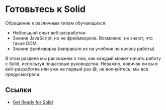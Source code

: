 # Готовьтесь к Solid

Обращение к различным типам обучающихся:

-   Небольшой опыт веб-разработки
-   Знание JavaScript, но не фреймворков. Возможно, не знают, что такое DOM.
-   Знание фреймворка (направьте их на учебник по началу работы)

В этом разделе мы расскажем о том, как каждый может начать работу с Solid, используя пошаговые руководства. Неважно, новичок ли вы в веб-разработке или уже не первый раз 😅, не волнуйтесь, мы все предусмотрели.

## Ссылки

-   [Get Ready for Solid](https://docs.solidjs.com/guides/how-to-guides/get-ready-for-solid)
